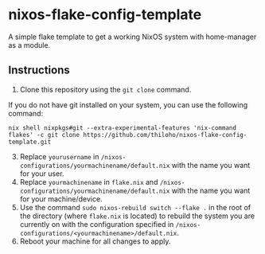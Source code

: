 # nixos-flake-config-template

A simple flake template to get a working NixOS system with home-manager as a module.

## Instructions

1. Clone this repository using the `git clone` command.

If you do not have git installed on your system, you can use the following command:
```
nix shell nixpkgs#git --extra-experimental-features 'nix-command flakes' -c git clone https://github.com/thiloho/nixos-flake-config-template.git
```
3. Replace `yourusername` in `/nixos-configurations/yourmachinename/default.nix` with the name you want for your user.
4. Replace `yourmachinename` in `flake.nix` and `/nixos-configurations/yourmachinename/default.nix` with the name you want for your machine/device.
5. Use the command `sudo nixos-rebuild switch --flake .` in the root of the directory (where `flake.nix` is located) to rebuild the system you are currently on with the configuration specified in `/nixos-configurations/<yourmachinename>/default.nix`.
6. Reboot your machine for all changes to apply.
